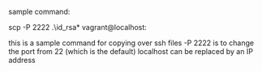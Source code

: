 sample command: 

 scp -P 2222 .\id_rsa* vagrant@localhost:

this is a sample command for copying over ssh files
-P 2222 is to change the port from 22 (which is the default)
localhost can be replaced by an IP address

